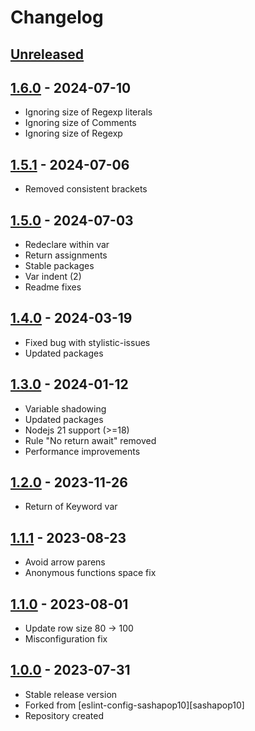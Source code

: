 # Changelog

## [Unreleased][unreleased]

## [1.6.0][] - 2024-07-10

- Ignoring size of Regexp literals
- Ignoring size of Comments
- Ignoring size of Regexp

## [1.5.1][] - 2024-07-06

- Removed consistent brackets

## [1.5.0][] - 2024-07-03

- Redeclare within var
- Return assignments
- Stable packages
- Var indent (2)
- Readme fixes

## [1.4.0][] - 2024-03-19

- Fixed bug with stylistic-issues
- Updated packages

## [1.3.0][] - 2024-01-12

- Variable shadowing
- Updated packages
- Nodejs 21 support (>=18)
- Rule "No return await" removed
- Performance improvements

## [1.2.0][] - 2023-11-26

- Return of Keyword var

## [1.1.1][] - 2023-08-23

- Avoid arrow parens
- Anonymous functions space fix

## [1.1.0][] - 2023-08-01

- Update row size 80 -> 100
- Misconfiguration fix

## [1.0.0][] - 2023-07-31

- Stable release version
- Forked from [eslint-config-sashapop10][sashapop10]
- Repository created

[unreleased]: https://github.com/astrohelm/eslint-config-astrohelm/compare/v1.6.0...HEAD
[1.6.0]: https://github.com/astrohelm/eslint-config-astrohelm/compare/v1.5.0...v1.6.0
[1.5.1]: https://github.com/astrohelm/eslint-config-astrohelm/compare/v1.5.0...v1.5.1
[1.5.0]: https://github.com/astrohelm/eslint-config-astrohelm/compare/v1.4.0...v1.5.0
[1.4.0]: https://github.com/astrohelm/eslint-config-astrohelm/compare/v1.3.0...v1.4.0
[1.3.0]: https://github.com/astrohelm/eslint-config-astrohelm/compare/v1.2.0...v1.3.0
[1.2.0]: https://github.com/astrohelm/eslint-config-astrohelm/compare/v1.1.0...v1.2.0
[1.1.1]: https://github.com/astrohelm/eslint-config-astrohelm/compare/v1.1.0...v1.1.1
[1.1.0]: https://github.com/astrohelm/eslint-config-astrohelm/compare/release...v1.1.0
[1.0.0]: https://github.com/astrohelm/eslint-config-astrohelm/releases/tag/release
[eslint-config-sashapop10]: https://github.com/sashapop10/eslint-config-sashapop10
